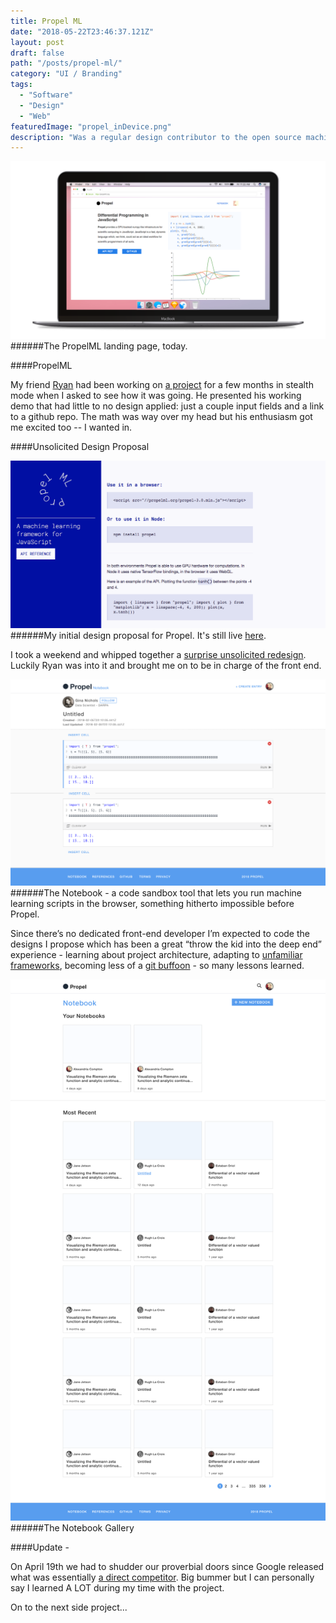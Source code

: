 ```yaml
---
title: Propel ML
date: "2018-05-22T23:46:37.121Z"
layout: post
draft: false
path: "/posts/propel-ml/"
category: "UI / Branding"
tags:
  - "Software"
  - "Design"
  - "Web"
featuredImage: "propel_inDevice.png"
description: "Was a regular design contributor to the open source machine learning framework, PropelML. I designed and implemented the landing page, API reference, and code sandbox UI."
---
```

![PropelML](./propel_inDevice.png)
######The PropelML landing page, today.

####PropelML

My friend [Ryan](http://tinyclouds.org/) had been working on [a project](https://github.com/propelml/propel/) for a few months in stealth mode when I asked to see how it was going. He presented his working demo that had little to no design applied: just a couple input fields and a link to a github repo. The math was way over my head but his enthusiasm got me excited too -- I wanted in. 


####Unsolicited Design Proposal

![My initial redesign](./beta.png)
######My initial design proposal for Propel. It's still live [here](http://prop.beto.town).

I took a weekend and whipped together a [surprise unsolicited redesign](http://prop.beto.town). Luckily Ryan was into it and brought me on to be in charge of the front end. 

![PropelML](./notebookEntry.png)
######The Notebook - a code sandbox tool that lets you run machine learning scripts in the browser, something hitherto impossible before Propel. 

Since there’s no dedicated front-end developer I’m expected to code the designs I propose which has been a great “throw the kid into the deep end” experience - learning about project architecture, adapting to [unfamiliar frameworks](https://preactjs.com/), becoming less of a [git buffoon](https://github.com/propelml/propel/graphs/contributors) - so many lessons learned. 

![Code Snippet Collection](./notebookHome.png)
######The Notebook Gallery

####Update - 

On April 19th we had to shudder our proverbial doors since Google released what was essentially [a direct competitor](https://medium.com/tensorflow/introducing-tensorflow-js-machine-learning-in-javascript-bf3eab376db). Big bummer but I can personally say I learned A LOT during my time with the project. 

On to the next side project... 
